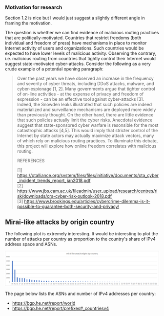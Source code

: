 ### Motivation for research

Section 1.2 is nice but I would just suggest a slightly different angle in framing the motivation. 

The question is whether we can find evidence of malicious routing practices that are politically-motivated. 
Countries that restrict freedoms (both individual and freedom of press) have mechanisms in place to monitor Internet 
activity of users and organizations. Such countries would be expected to have lower levels of malicious activity. 
Observing the contrary, i.e. malicious routing from countries that tightly control their Internet would suggest state-motivated 
cyber-attacks. Consider the following as a very crude example of a potential opening paragraph:

> Over the past years we have observed an increase in the frequency and severity of cyber threats, including DDoS attacks, malware, and cyber-espionage [1, 2]. Many governments argue that tighter control of on-line activities - at the expense of privacy and freedom of expression - can be an effective tool against cyber-attacks [3]. Indeed, the Snowden leaks illustrated that such policies are indeed materialized and surveillance mechanisms are deployed more widely than previously thought. 
On the other hand, there are little evidence that such policies actually limit the cyber risks. Anecdotal evidence suggest that state-sponsored cyber warfare is resonsible for the most catastrophic attacks [4,5]. This would imply that stricter control of the Internet by state actors may actually maximize attack vectors, many of which rely on malicious routing practices. To illuminate this debate, this project will explore how online freedom correlates with malicious routing.
>
>REFERENCES
>
> [1] https://otalliance.org/system/files/files/initiative/documents/ota_cyber_incident_trends_report_jan2018.pdf  
> [2] https://www.jbs.cam.ac.uk/fileadmin/user_upload/research/centres/risk/downloads/crs-cyber-risk-outlook-2018.pdf  
> [3] https://www.brookings.edu/articles/cybercrime-dilemma-is-it-possible-to-guarantee-both-security-and-privacy/  


## Mirai-like attacks by origin country

The following plot is extremely interesting. It would be interesting to plot the number of attacks per country as proportion to the country's share of IPv4 address space and ASNs.

![Mirai-like attacks by country](https://github.com/niknakatory/3YP-Politics-of-Routing/blob/master/figures/mirai-like-attacks-by-origin-counry.png?raw=true)

The page below lists the ASNs and number of IPv4 addresses per country:
- https://bgp.he.net/report/world 
- https://bgp.he.net/report/prefixes#_countriesv4
